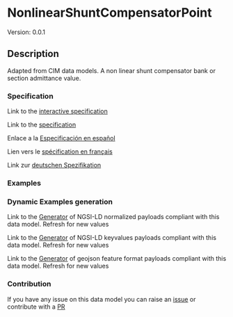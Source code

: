 # NonlinearShuntCompensatorPoint
Version: 0.0.1

## Description 

Adapted from CIM data models. A non linear shunt compensator bank or section admittance value.
### Specification

Link to the [interactive specification](https://swagger.lab.fiware.org/?url=https://raw.githubusercontent.com/smart-data-models/dataModel.EnergyCIM/master/NonlinearShuntCompensatorPoint/swagger.yaml)

Link to the [specification](https://github.com/smart-data-models/dataModel.EnergyCIM/blob/master/NonlinearShuntCompensatorPoint/doc/spec.md)

Enlace a la [Especificación en español](https://github.com/smart-data-models/dataModel.EnergyCIM/blob/master/NonlinearShuntCompensatorPoint/doc/spec_ES.md)

Lien vers le [spécification en français](https://github.com/smart-data-models/dataModel.EnergyCIM/blob/master/NonlinearShuntCompensatorPoint/doc/spec_FR.md)

Link zur [deutschen Spezifikation](https://github.com/smart-data-models/dataModel.EnergyCIM/blob/master/NonlinearShuntCompensatorPoint/doc/spec_DE.md)
### Examples
### Dynamic Examples generation

Link to the [Generator](https://smartdatamodels.org/extra/ngsi-ld_generator.php?schemaUrl=https://raw.githubusercontent.com/smart-data-models/dataModel.EnergyCIM/master/NonlinearShuntCompensatorPoint/schema.json&email=info@smartdatamodels.org) of NGSI-LD normalized payloads compliant with this data model. Refresh for new values

Link to the [Generator](https://smartdatamodels.org/extra/ngsi-ld_generator_keyvalues.php?schemaUrl=https://raw.githubusercontent.com/smart-data-models/dataModel.EnergyCIM/master/NonlinearShuntCompensatorPoint/schema.json&email=info@smartdatamodels.org) of NGSI-LD keyvalues payloads compliant with this data model. Refresh for new values

Link to the [Generator](https://smartdatamodels.org/extra/geojson_features_generator_v1.0.php?schemaUrl=https://raw.githubusercontent.com/smart-data-models/dataModel.EnergyCIM/master/NonlinearShuntCompensatorPoint/schema.json&email=info@smartdatamodels.org) of geojson feature format payloads compliant with this data model. Refresh for new values
### Contribution

 If you have any issue on this data model you can raise an [issue](https://github.com/smart-data-models/dataModel.EnergyCIM/issues)  or contribute with a [PR](https://github.com/smart-data-models/dataModel.EnergyCIM/pulls)
